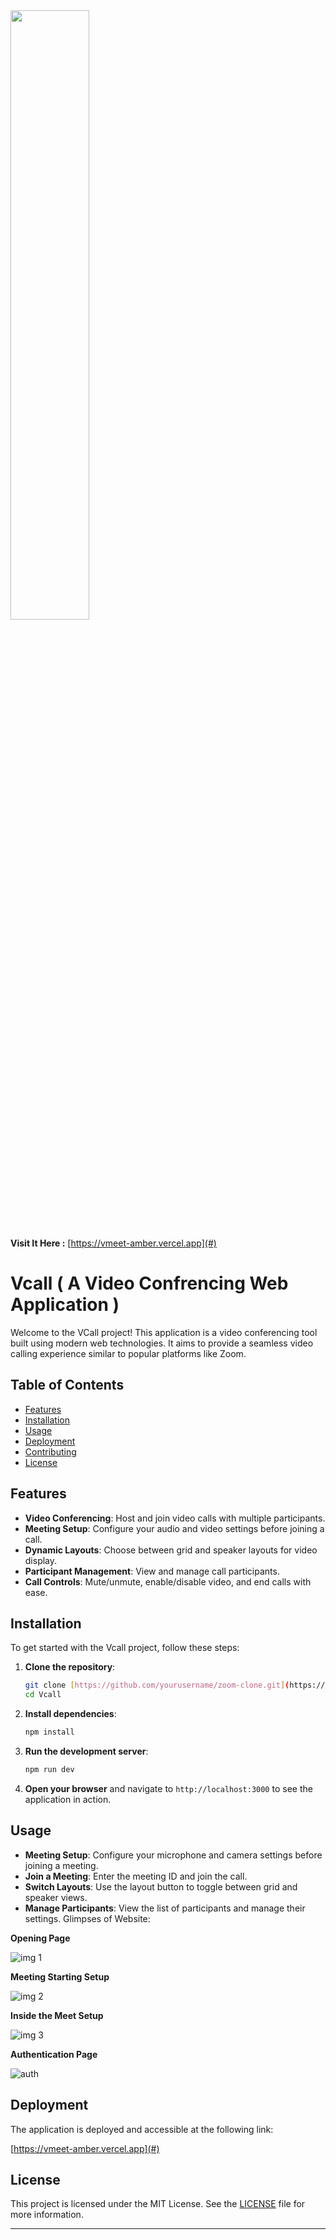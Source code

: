 <img src="https://github.com/user-attachments/assets/f95f5871-730b-4750-8fad-2b7fb1dd79c0" width="50%" height="50%" />



**Visit It Here :** [https://vmeet-amber.vercel.app](#)

# Vcall ( A Video Confrencing Web Application )

Welcome to the VCall project! This application is a video conferencing tool built using modern web technologies. It aims to provide a seamless video calling experience similar to popular platforms like Zoom.

## Table of Contents

- [Features](#features)
- [Installation](#installation)
- [Usage](#usage)
- [Deployment](#deployment)
- [Contributing](#contributing)
- [License](#license)

## Features

- **Video Conferencing**: Host and join video calls with multiple participants.
- **Meeting Setup**: Configure your audio and video settings before joining a call.
- **Dynamic Layouts**: Choose between grid and speaker layouts for video display.
- **Participant Management**: View and manage call participants.
- **Call Controls**: Mute/unmute, enable/disable video, and end calls with ease.

## Installation

To get started with the Vcall project, follow these steps:

1. **Clone the repository**:
   ```bash
   git clone [https://github.com/yourusername/zoom-clone.git](https://github.com/yourusername/Vcall.git)
   cd Vcall
   ```

2. **Install dependencies**:
   ```bash
   npm install
   ```

3. **Run the development server**:
   ```bash
   npm run dev
   ```

4. **Open your browser** and navigate to `http://localhost:3000` to see the application in action.

## Usage

- **Meeting Setup**: Configure your microphone and camera settings before joining a meeting.
- **Join a Meeting**: Enter the meeting ID and join the call.
- **Switch Layouts**: Use the layout button to toggle between grid and speaker views.
- **Manage Participants**: View the list of participants and manage their settings.
Glimpses of Website:

**Opening Page**

![img 1](https://github.com/user-attachments/assets/e619b987-3cad-4b32-84b9-50f3a2f0cb16)


**Meeting Starting Setup**

![img 2](https://github.com/user-attachments/assets/8da946ad-4b3b-42bd-b4c2-b2065498edf3)


**Inside the Meet Setup**

![img 3](https://github.com/user-attachments/assets/17bb9cf8-c887-4744-a407-f6497d97f806)


**Authentication Page**

![auth](https://github.com/user-attachments/assets/c8911a37-f1ee-4810-be6f-b65b2017f77e)


## Deployment

The application is deployed and accessible at the following link:

[https://vmeet-amber.vercel.app](#)


## License

This project is licensed under the MIT License. See the [LICENSE](LICENSE) file for more information.

---
